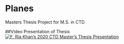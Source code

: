 # Planes
Masters Thesis Project for M.S. in CTD 


##Video Presentation of Thesis
[![F. Ria Khan’s 2020 CTD Master’s Thesis Presentation](https://res.cloudinary.com/marcomontalbano/image/upload/v1588292647/video_to_markdown/images/vimeo--413331561-c05b58ac6eb4c4700831b2b3070cd403.jpg)](https://vimeo.com/413331561 "F. Ria Khan’s 2020 CTD Master’s Thesis Presentation")
